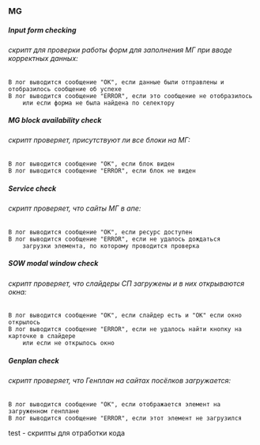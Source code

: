 ### MG
##### Input form checking
###### скрипт для проверки работы форм для заполнения МГ при вводе корректных данных:
 
    В лог выводится сообщение "ОК", если данные были отправлены и отобразилось сообщение об успехе
    В лог выводится сообщение "ERROR", если это сообщение не отобразилось 
        или если форма не была найдена по селектору
                     
##### MG block availability check
###### скрипт проверяет, присутствуют ли все блоки на МГ:
 
    В лог выводится сообщение "ОК", если блок виден
    В лог выводится сообщение "ERROR", если блок не виден

##### Service check
###### скрипт проверяет, что сайты МГ в апе:
 
    В лог выводится сообщение "ОК", если ресурс доступен
    В лог выводится сообщение "ERROR", если не удалось дождаться 
        загрузки элемента, по которому проводится проверка

##### SOW modal window check
###### скрипт проверяет, что слайдеры СП загружены и в них открываются окна: 
 
    В лог выводится сообщение "ОК", если слайдер есть и "ОК" если окно открылось
    В лог выводится сообщение "ERROR", если не удалось найти кнопку на карточке в слайдере
        или если не открылось окно

##### Genplan check
###### скрипт проверяет, что Генплан на сайтах посёлков загружается: 
 
    В лог выводится сообщение "ОК", если отображается элемент на загруженном генплане
    В лог выводится сообщение "ERROR", если этот элемент не загрузился



test - скрипты для отработки кода                     
